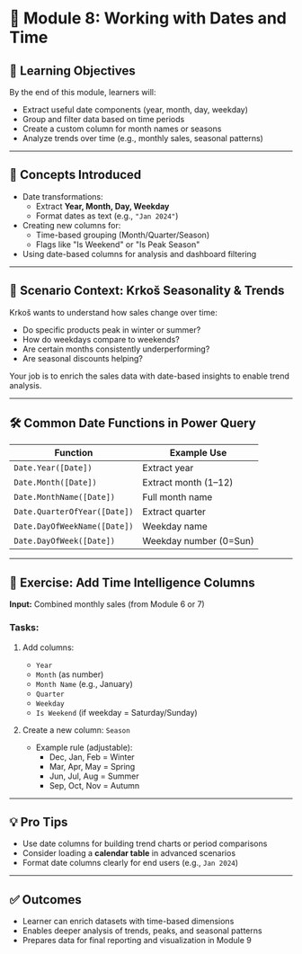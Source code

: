 # 📅 Module 8: Working with Dates and Time

## 🎯 Learning Objectives
By the end of this module, learners will:
- Extract useful date components (year, month, day, weekday)
- Group and filter data based on time periods
- Create a custom column for month names or seasons
- Analyze trends over time (e.g., monthly sales, seasonal patterns)

---

## 🧠 Concepts Introduced

- Date transformations:
  - Extract **Year, Month, Day, Weekday**
  - Format dates as text (e.g., `"Jan 2024"`)
- Creating new columns for:
  - Time-based grouping (Month/Quarter/Season)
  - Flags like "Is Weekend" or "Is Peak Season"
- Using date-based columns for analysis and dashboard filtering

---

## 🏢 Scenario Context: Krkoš Seasonality & Trends

Krkoš wants to understand how sales change over time:

- Do specific products peak in winter or summer?
- How do weekdays compare to weekends?
- Are certain months consistently underperforming?
- Are seasonal discounts helping?

Your job is to enrich the sales data with date-based insights to enable trend analysis.

---

## 🛠️ Common Date Functions in Power Query

| Function                        | Example Use             |
|---------------------------------|--------------------------|
| `Date.Year([Date])`             | Extract year             |
| `Date.Month([Date])`            | Extract month (1–12)     |
| `Date.MonthName([Date])`        | Full month name          |
| `Date.QuarterOfYear([Date])`    | Extract quarter          |
| `Date.DayOfWeekName([Date])`    | Weekday name             |
| `Date.DayOfWeek([Date])`        | Weekday number (0=Sun)   |

---

## 🧪 Exercise: Add Time Intelligence Columns

**Input:** Combined monthly sales (from Module 6 or 7)

### Tasks:
1. Add columns:
   - `Year`
   - `Month` (as number)
   - `Month Name` (e.g., January)
   - `Quarter`
   - `Weekday`
   - `Is Weekend` (if weekday = Saturday/Sunday)

2. Create a new column: `Season`  
   - Example rule (adjustable):
     - Dec, Jan, Feb = Winter
     - Mar, Apr, May = Spring
     - Jun, Jul, Aug = Summer
     - Sep, Oct, Nov = Autumn

---

## 💡 Pro Tips

- Use date columns for building trend charts or period comparisons
- Consider loading a **calendar table** in advanced scenarios
- Format date columns clearly for end users (e.g., `Jan 2024`)

---

## ✅ Outcomes

- Learner can enrich datasets with time-based dimensions
- Enables deeper analysis of trends, peaks, and seasonal patterns
- Prepares data for final reporting and visualization in Module 9

